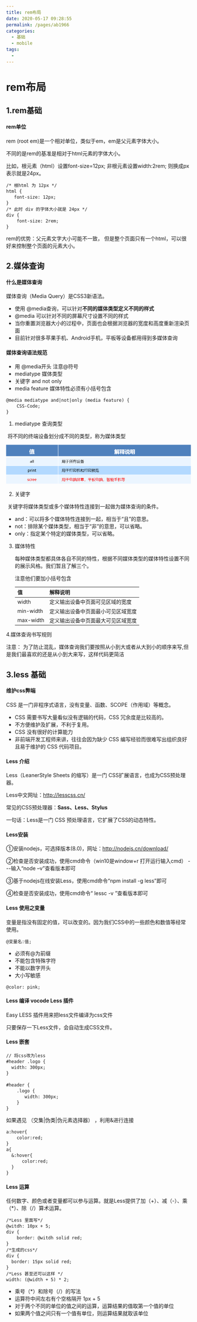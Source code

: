 ```yaml
---
title: rem布局
date: 2020-05-17 09:28:55
permalink: /pages/ab1966
categories: 
  - 基础
  - mobile
tags: 
  - 
---
```

# rem布局

## 1.rem基础

#### rem单位

rem (root em)是一个相对单位，类似于em，em是父元素字体大小。

不同的是rem的基准是相对于html元素的字体大小。

比如，根元素（html）设置font-size=12px; 非根元素设置width:2rem; 则换成px表示就是24px。

```
/* 根html 为 12px */
html {
   font-size: 12px;
}
/* 此时 div 的字体大小就是 24px */       
div {
    font-size: 2rem;
}
```

rem的优势：父元素文字大小可能不一致， 但是整个页面只有一个html，可以很好来控制整个页面的元素大小。

## 2.媒体查询

#### 什么是媒体查询

媒体查询（Media Query）是CSS3新语法。

+ 使用 @media查询，可以针对**不同的媒体类型定义不同的样式**
+ @media 可以针对不同的屏幕尺寸设置不同的样式
+ 当你重置浏览器大小的过程中，页面也会根据浏览器的宽度和高度重新渲染页面 
+ 目前针对很多苹果手机、Android手机，平板等设备都用得到多媒体查询

#### 媒体查询语法规范

+ 用 @media开头 注意@符号
+ mediatype  媒体类型
+ 关键字 and  not  only
+ media feature 媒体特性必须有小括号包含

```
@media mediatype and|not|only (media feature) {
    CSS-Code;
}
```

1. mediatype 查询类型

​       将不同的终端设备划分成不同的类型，称为媒体类型

![web11](../img/web11.jpg)

2. 关键字

​       关键字将媒体类型或多个媒体特性连接到一起做为媒体查询的条件。

+ and：可以将多个媒体特性连接到一起，相当于“且”的意思。
+ not：排除某个媒体类型，相当于“非”的意思，可以省略。
+ only：指定某个特定的媒体类型，可以省略。    

3. 媒体特性

   每种媒体类型都具体各自不同的特性，根据不同媒体类型的媒体特性设置不同的展示风格。我们暂且了解三个。

   注意他们要加小括号包含

   | 值        | 解释说明                           |
   | --------- | ---------------------------------- |
   | width     | 定义输出设备中页面可见区域的宽度   |
   | min-width | 定义输出设备中页面最小可见区域宽度 |
   | max-width | 定义输出设备中页面最大可见区域宽度 |

4.媒体查询书写规则

注意： 为了防止混乱，媒体查询我们要按照从小到大或者从大到小的顺序来写,但是我们最喜欢的还是从小到大来写，这样代码更简洁

## 3.less 基础

#### 维护css弊端

CSS 是一门非程序式语言，没有变量、函数、SCOPE（作用域）等概念。

+ CSS 需要书写大量看似没有逻辑的代码，CSS 冗余度是比较高的。
+ 不方便维护及扩展，不利于复用。
+ CSS 没有很好的计算能力
+ 非前端开发工程师来讲，往往会因为缺少 CSS 编写经验而很难写出组织良好且易于维护的 CSS 代码项目。 

#### Less 介绍 

Less（LeanerStyle Sheets 的缩写）是一门 CSS扩展语言，也成为CSS预处理器。

Less中文网址：[http://](http://lesscss.cn/)[less](http://lesscss.cn/)[css.cn/](http://lesscss.cn/)

常见的CSS预处理器：**Sass、Less、Stylus**

一句话：Less是一门 CSS 预处理语言，它扩展了CSS的动态特性。

#### Less安装

①安装nodejs，可选择版本(8.0)，网址：<http://nodejs.cn/download/>

②检查是否安装成功，使用cmd命令（win10是window+r 打开运行输入cmd）  ---输入“node –v”查看版本即可

③基于nodejs在线安装Less，使用cmd命令“npm install -g less”即可

④检查是否安装成功，使用cmd命令“ lessc -v ”查看版本即可

#### Less 使用之变量

变量是指没有固定的值，可以改变的。因为我们CSS中的一些颜色和数值等经常使用。

```
@变量名:值;
```

+ 必须有@为前缀
+ 不能包含特殊字符
+ 不能以数字开头
+ 大小写敏感

```
@color: pink;
```

#### Less 编译 vocode Less 插件

Easy LESS 插件用来把less文件编译为css文件

只要保存一下Less文件，会自动生成CSS文件。

#### Less 嵌套

```
// 将css改为less
#header .logo {
  width: 300px;
}

#header {
    .logo {
       width: 300px;
    }
}

```

如果遇见 （交集|伪类|伪元素选择器） ，利用&进行连接

```
a:hover{
    color:red;
}
a{
  &:hover{
      color:red;
  }
}
```

#### Less 运算

任何数字、颜色或者变量都可以参与运算。就是Less提供了加（+）、减（-）、乘（*）、除（/）算术运算。

```
/*Less 里面写*/
@witdh: 10px + 5;
div {
    border: @witdh solid red;
}
/*生成的css*/
div {
  border: 15px solid red;
}
/*Less 甚至还可以这样 */
width: (@width + 5) * 2;

```

+ 乘号（*）和除号（/）的写法  
+ 运算符中间左右有个空格隔开 1px + 5
+ 对于两个不同的单位的值之间的运算，运算结果的值取第一个值的单位 
+ 如果两个值之间只有一个值有单位，则运算结果就取该单位



